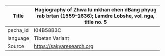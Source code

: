 |Title | Hagiography of Zhwa lu mkhan chen dBang phyug rab brtan (1559–1636); Lamdre Lobshe, vol. nga, title no. 5 
| --- | --- 
|pecha_id | I04B58B3C
|language | Tibetan Variant
|Source | https://sakyaresearch.org